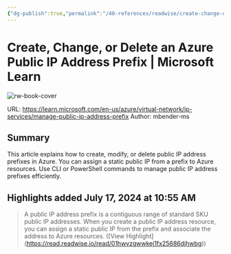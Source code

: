 ```yaml
---
{"dg-publish":true,"permalink":"/40-references/readwise/create-change-or-delete-an-azure-public-ip-address-prefix-microsoft-learn/","tags":["rw/articles"]}
---
```


# Create, Change, or Delete an Azure Public IP Address Prefix | Microsoft Learn

![rw-book-cover](https://learn.microsoft.com/en-us/media/open-graph-image.png)
  
URL: https://learn.microsoft.com/en-us/azure/virtual-network/ip-services/manage-public-ip-address-prefix
Author: mbender-ms

## Summary

This article explains how to create, modify, or delete public IP address prefixes in Azure. You can assign a static public IP from a prefix to Azure resources. Use CLI or PowerShell commands to manage public IP address prefixes efficiently.

## Highlights added July 17, 2024 at 10:55 AM
>A public IP address prefix is a contiguous range of standard SKU public IP addresses. When you create a public IP address resource, you can assign a static public IP from the prefix and associate the address to Azure resources. ([View Highlight] (https://read.readwise.io/read/01hwvzgwwkej1fx25686djhwbg))


